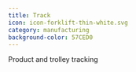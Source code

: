 ```yaml
---
title: Track
icon: icon-forklift-thin-white.svg
category: manufacturing
background-color: 57CED0
---
```


Product and trolley tracking
